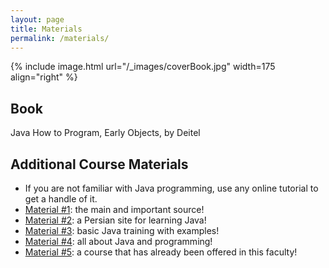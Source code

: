 ```yaml
---
layout: page
title: Materials
permalink: /materials/
---
```


{% include image.html url="/_images/coverBook.jpg" width=175 align="right" %}

## Book

Java How to Program, Early Objects, by Deitel

## Additional Course Materials


* If you are not familiar with Java programming, use any online tutorial to get a handle of it.
* [Material #1](https://jenkov.com/tutorials/java/index.html): the main and important source!
* [Material #2](https://javacup.ir/): a Persian site for learning Java!
* [Material #3](https://www.w3schools.com/java/): basic Java training with examples!
* [Material #4](https://www.geeksforgeeks.org/java/): all about Java and programming!
* [Material #5](https://github.com/mojtabaOstovari/BasicProgramming-fall2020): a course that has already been offered in this faculty!
